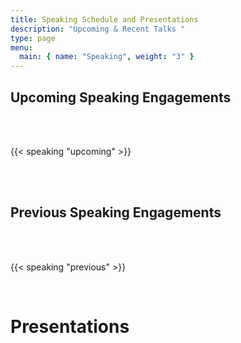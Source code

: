 ```yaml
---
title: Speaking Schedule and Presentations
description: "Upcoming & Recent Talks "
type: page
menu:
  main: { name: "Speaking", weight: "3" }
---
```


## Upcoming Speaking Engagements

<br />
<br />

{{< speaking "upcoming" >}}

<br />
<br />

## Previous Speaking Engagements

<br />
<br />

{{< speaking "previous" >}}

<br />


# Presentations

<script type="text/javascript" src="https://sessionize.com/api/speaker/sessions/e8681f45-d491-4821-82bd-8857593ece05/0x0x2d96bdx"></script>